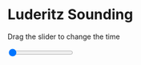 <h1>Luderitz Sounding</h1>
<p>Drag the slider to change the time</p>

<div class="slidecontainer">
<input oninput='setImage(this)' class="slider" type="range" min="0" max="5" value="0" step="1" />
<img id='img'/>
</div>

<script>
var img = document.getElementById('img');
var img_array = ['/assets/images/skwt/skd_luderitz_wrfout_d01_2020-07-12_12:00:00.png',
'/assets/images/skwt/skd_luderitz_wrfout_d01_2020-07-12_18:00:00.png',
'/assets/images/skwt/skd_luderitz_wrfout_d01_2020-07-13_00:00:00.png',
'/assets/images/skwt/skd_luderitz_wrfout_d01_2020-07-13_06:00:00.png',
'/assets/images/skwt/skd_luderitz_wrfout_d01_2020-07-13_12:00:00.png',];
function setImage(obj)
{
        var value = obj.value;
        img.src = img_array[value];

}
</script>
